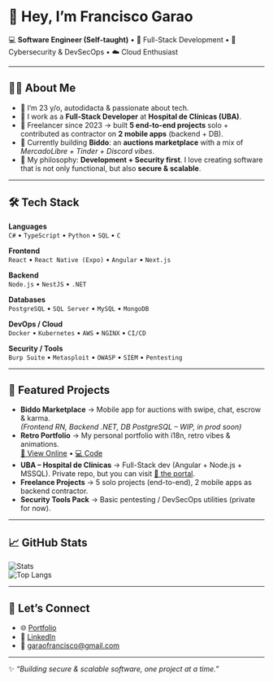 # 👋 Hey, I’m Francisco Garao

💻 **Software Engineer (Self-taught)** • 🚀 Full-Stack Development • 🔐 Cybersecurity & DevSecOps • ☁️ Cloud Enthusiast

---

## 🧑‍💻 About Me
- 🔹 I’m 23 y/o, autodidacta & passionate about tech.  
- 🔹 I work as a **Full-Stack Developer** at **Hospital de Clínicas (UBA)**.  
- 🔹 Freelancer since 2023 → built **5 end-to-end projects** solo + contributed as contractor on **2 mobile apps** (backend + DB).  
- 🔹 Currently building **Biddo**: an **auctions marketplace** with a mix of *MercadoLibre + Tinder + Discord vibes*.  
- 🔹 My philosophy: **Development + Security first**. I love creating software that is not only functional, but also **secure & scalable**.  

---

## 🛠️ Tech Stack

**Languages**  
`C#` • `TypeScript` • `Python` • `SQL` • `C`

**Frontend**  
`React` • `React Native (Expo)` • `Angular` • `Next.js`

**Backend**  
`Node.js` • `NestJS` • `.NET`

**Databases**  
`PostgreSQL` • `SQL Server` • `MySQL` • `MongoDB`

**DevOps / Cloud**  
`Docker` • `Kubernetes` • `AWS` • `NGINX` • `CI/CD`

**Security / Tools**  
`Burp Suite` • `Metasploit` • `OWASP` • `SIEM` • `Pentesting`

---

## 🌟 Featured Projects

- **Biddo Marketplace** → Mobile app for auctions with swipe, chat, escrow & karma.  
  *(Frontend RN, Backend .NET, DB PostgreSQL – WIP, in prod soon)*  
- **Retro Portfolio** → My personal portfolio with i18n, retro vibes & animations.  
  [🔗 View Online](https://fran.dev.example.com) • [💻 Code](https://github.com/R1KT0/portfolio)  
- **UBA – Hospital de Clínicas** → Full-Stack dev (Angular + Node.js + MSSQL). Private repo, but you can visit [🔗 the portal](https://portal.hospitaldeclinicas.uba.ar).  
- **Freelance Projects** → 5 solo projects (end-to-end), 2 mobile apps as backend contractor.  
- **Security Tools Pack** → Basic pentesting / DevSecOps utilities (private for now).  

---

## 📈 GitHub Stats

![Stats](https://github-readme-stats.vercel.app/api?username=R1KT0&show_icons=true&theme=radical)  
![Top Langs](https://github-readme-stats.vercel.app/api/top-langs/?username=R1KT0&layout=compact&theme=radical)

---

## 🤝 Let’s Connect

- 🌐 [Portfolio](https://fran.dev.example.com)  
- 💼 [LinkedIn](https://linkedin.com/in/francisco-garao)  
- 📧 garaofrancisco@gmail.com  

---

✨ *“Building secure & scalable software, one project at a time.”*
